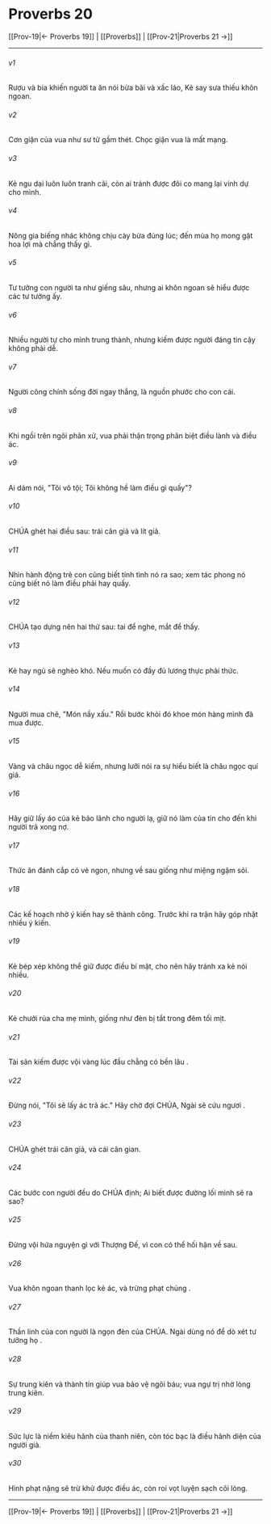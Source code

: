 # Proverbs 20

[[Prov-19|← Proverbs 19]] | [[Proverbs]] | [[Prov-21|Proverbs 21 →]]
***



###### v1 
Rượu và bia khiến người ta ăn nói bừa bãi và xấc láo, Kẻ say sưa thiếu khôn ngoan. 

###### v2 
Cơn giận của vua như sư tử gầm thét. Chọc giận vua là mất mạng. 

###### v3 
Kẻ ngu dại luôn luôn tranh cãi, còn ai tránh được đôi co mang lại vinh dự cho mình. 

###### v4 
Nông gia biếng nhác không chịu cày bừa đúng lúc; đến mùa họ mong gặt hoa lợi mà chẳng thấy gì. 

###### v5 
Tư tưởng con người ta như giếng sâu, nhưng ai khôn ngoan sẽ hiểu được các tư tưởng ấy. 

###### v6 
Nhiều người tự cho mình trung thành, nhưng kiếm được người đáng tin cậy không phải dễ. 

###### v7 
Người công chính sống đời ngay thẳng, là nguồn phước cho con cái. 

###### v8 
Khi ngồi trên ngôi phân xử, vua phải thận trọng phân biệt điều lành và điều ác. 

###### v9 
Ai dám nói, "Tôi vô tội; Tôi không hề làm điều gì quấy"? 

###### v10 
CHÚA ghét hai điều sau: trái cân giả và lít giả. 

###### v11 
Nhìn hành động trẻ con cũng biết tính tình nó ra sao; xem tác phong nó cũng biết nó làm điều phải hay quấy. 

###### v12 
CHÚA tạo dựng nên hai thứ sau: tai để nghe, mắt để thấy. 

###### v13 
Kẻ hay ngủ sẽ nghèo khó. Nếu muốn có đầy đủ lương thực phải thức. 

###### v14 
Người mua chê, "Món nầy xấu." Rồi bước khỏi đó khoe món hàng mình đã mua được. 

###### v15 
Vàng và châu ngọc dễ kiếm, nhưng lưỡi nói ra sự hiểu biết là châu ngọc quí giá. 

###### v16 
Hãy giữ lấy áo của kẻ bảo lãnh cho người lạ, giữ nó làm của tin cho đến khi người trả xong nợ. 

###### v17 
Thức ăn đánh cắp có vẻ ngon, nhưng về sau giống như miệng ngậm sỏi. 

###### v18 
Các kế hoạch nhờ ý kiến hay sẽ thành công. Trước khi ra trận hãy góp nhặt nhiều ý kiến. 

###### v19 
Kẻ bép xép không thể giữ được điều bí mật, cho nên hãy tránh xa kẻ nói nhiều. 

###### v20 
Kẻ chưởi rủa cha mẹ mình, giống như đèn bị tắt trong đêm tối mịt. 

###### v21 
Tài sản kiếm được vội vàng lúc đầu chẳng có bền lâu . 

###### v22 
Đừng nói, "Tôi sẽ lấy ác trả ác." Hãy chờ đợi CHÚA, Ngài sẽ cứu ngươi . 

###### v23 
CHÚA ghét trái cân giả, và cái cân gian. 

###### v24 
Các bước con người đều do CHÚA định; Ai biết được đường lối mình sẽ ra sao? 

###### v25 
Đừng vội hứa nguyện gì với Thượng Đế, vì con có thể hối hận về sau. 

###### v26 
Vua khôn ngoan thanh lọc kẻ ác, và trừng phạt chúng . 

###### v27 
Thần linh của con người là ngọn đèn của CHÚA. Ngài dùng nó để dò xét tư tưởng họ . 

###### v28 
Sự trung kiên và thành tín giúp vua bảo vệ ngôi báu; vua ngự trị nhờ lòng trung kiên. 

###### v29 
Sức lực là niềm kiêu hãnh của thanh niên, còn tóc bạc là điều hãnh diện của người già. 

###### v30 
Hình phạt nặng sẽ trừ khử được điều ác, còn roi vọt luyện sạch cõi lòng.

***
[[Prov-19|← Proverbs 19]] | [[Proverbs]] | [[Prov-21|Proverbs 21 →]]
